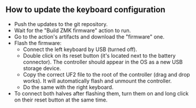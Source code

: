 ## How to update the keyboard configuration

- Push the updates to the git repository. 
- Wait for the "Build ZMK firmware" action to run.
- Go to the action's artifacts and download the "firmware" one.
- Flash the firmware:
  - Connect the left keyboard by USB (turned off).
  - Double click on its reset button (it's located next to the battery connector). The controller should appear in the OS as a new USB storage device.
  - Copy the correct UF2 file to the root of the controller (drag and drop works). It will automatically flash and unmount the controller.
  - Do the same with the right keyboard.
- To connect both halves after flashing them, turn them on and long click on their reset button at the same time.
